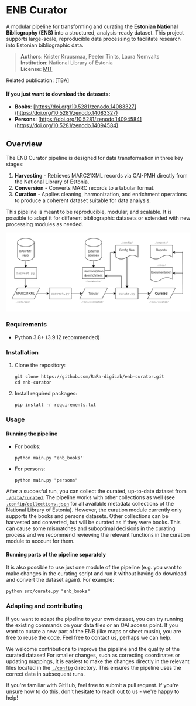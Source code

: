 # ENB Curator

A modular pipeline for transforming and curating the **Estonian National Bibliography (ENB)** into a structured, analysis-ready dataset. This project supports large-scale, reproducible data processing to facilitate research into Estonian bibliographic data.

> **Authors**: Krister Kruusmaa, Peeter Tinits, Laura Nemvalts  
> **Institution**: National Library of Estonia  
> **License**: [MIT](https://mit-license.org/)

Related publication: [TBA]

#### If you just want to download the datasets:
- **Books**: [https://doi.org/10.5281/zenodo.14083327](https://doi.org/10.5281/zenodo.14083327)
- **Persons**: [https://doi.org/10.5281/zenodo.14094584](https://doi.org/10.5281/zenodo.14094584)

## Overview

The ENB Curator pipeline is designed for data transformation in three key stages:
1. **Harvesting** - Retrieves MARC21XML records via OAI-PMH directly from the National Library of Estonia.
2. **Conversion** - Converts MARC records to a tabular format.
3. **Curation** - Applies cleaning, harmonization, and enrichment operations to produce a coherent dataset suitable for data analysis.

This pipeline is meant to be reproducible, modular, and scalable. It is possible to adapt it for different bibliographic datasets or extended with new processing modules as needed.

![Flowchart diagram of the pipeline](pipeline.png)

### Requirements
- Python 3.8+ (3.9.12 recommended)

### Installation
1. Clone the repository:
   ```
   git clone https://github.com/RaRa-digiLab/enb-curator.git
   cd enb-curator
   ```

2. Install required packages:
   ```
   pip install -r requirements.txt
   ```

### Usage

#### Running the pipeline
- For books:
   ```
   python main.py "enb_books"
   ```
- For persons:
   ```
   python main.py "persons"
   ```

After a succesful run, you can collect the curated, up-to-date dataset from [`./data/curated`](data/curated).
The pipeline works with other collections as well (see [`.config/collections.json`](config/collections.json) for all available metadata collections of the National Library of Estonia). However, the curation module currently only supports the books and persons datasets. Other collections can be harvested and converted, but will be curated as if they were books. This can cause some mismatches and suboptimal decisions in the curating process and we recommend reviewing the relevant functions in the curation module to account for them.

#### Running parts of the pipeline separately
It is also possible to use just one module of the pipeline (e.g. you want to make changes in the curating script and run it without having do download and convert the dataset again). For example:
```
python src/curate.py "enb_books"
```

### Adapting and contributing

If you want to adapt the pipeline to your own dataset, you can try running the existing commands on your data files or an OAI access point. If you want to curate a new part of the ENB (like maps or sheet music), you are free to reuse the code. Feel free to contact us, perhaps we can help.

We welcome contributions to improve the pipeline and the quality of the curated dataset! For smaller changes, such as correcting coordinates or updating mappings, it is easiest to make the changes directly in the relevant files located in the [`./config`](config) directory. This ensures the pipeline uses the correct data in subsequent runs.

If you're familiar with GitHub, feel free to submit a pull request. If you're unsure how to do this, don't hesitate to reach out to us - we're happy to help!
